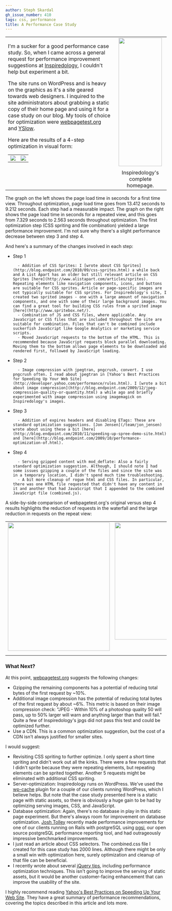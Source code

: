 ```yaml
---
author: Steph Skardal
gh_issue_number: 410
tags: css, performance
title: A Performance Case Study
---
```


<table cellpadding="5" cellspacing="0" width="100%">
<tbody><tr>
<td valign="top">
<p>I'm a sucker for a good performance case study. So, when I came across a general request for performance improvement suggestions at <a href="http://inspiredology.com/">Inspiredology</a>, I couldn't help but experiment a bit.</p>

<p>The site runs on WordPress and is heavy on the graphics as it's a site geared towards web designers. I inquired to the site administrators about grabbing a static copy of their home page and using it for a case study on our blog. My tools of choice for optimization were <a href="http://www.webpagetest.org/">webpagetest.org</a> and <a href="http://developer.yahoo.com/yslow/">YSlow</a>.</p>
<p>Here are the results of a 4-step optimization in visual form:</p>

<table cellpadding="0" celspacing="0" width="100%">
<tbody><tr><td>
<img src="http://chart.apis.google.com/chart?chxl=0:|Step+%234|Step+%233|Step+%232|Step+%231|Original&amp;chxr=0,0,15|1,0,15&amp;chxt=y,t&amp;chbh=a&amp;chs=300x225&amp;cht=bhg&amp;chco=A2C180&amp;chds=0,15&amp;chd=t:13.412,11.957,10.561,10.243,9.212&amp;chtt=First+Request+Load+Time+(seconds)"/>
</td><td>
<img src="http://chart.apis.google.com/chart?chxl=0:|Step+%234|Step+%233|Step+%232|Step+%231|Original&amp;chxr=0,0,15|1,0,15&amp;chxt=y,t&amp;chbh=a&amp;chs=300x225&amp;cht=bhg&amp;chco=A2C180&amp;chds=0,15&amp;chd=t:7.329,3.717,3.278,2.434,2.563&amp;chtt=Repeat+Request+Load+Time+(seconds)"/>
</td></tr></tbody></table>

</td>
<td align="center" valign="top">
<a href="/blog/2011/02/09/performance-case-study/image-2-big.png" onblur="try {parent.deselectBloggerImageGracefully();} catch(e) {}"><img alt="" border="0" id="BLOGGER_PHOTO_ID_5571698267043922738" src="/blog/2011/02/09/performance-case-study/image-2.png" style="display:block; margin:0px auto 10px; text-align:center;cursor:pointer; cursor:hand;width: 135px; height: 400px;"/></a>
Inspiredology's complete homepage.
</td>
</tr>
</tbody></table>

The graph on the left shows the page load time in seconds for a first time view. Throughout optimization, page load time goes from 13.412 seconds to 9.212 seconds. Each step had a measurable impact. The graph on the right shows the page load time in seconds for a repeated view, and this goes from 7.329 seconds to 2.563 seconds throughout optimization. The first optimization step (CSS spriting and file combination) yielded a large performance improvement. I'm not sure why there's a slight performance decrease between step 3 and step 4.

And here's a summary of the changes involved in each step:

- Step 1


        - Addition of CSS Sprites: I [wrote about CSS Sprites](http://blog.endpoint.com/2010/09/css-sprites.html) a while back and A List Apart has an older but still relevant article on CSS Sprites [here](http://www.alistapart.com/articles/sprites). Repeating elements like navigation components, icons, and buttons are suitable for CSS sprites. Article or page-specific images are not typically suitable for CSS sprites. For Inspiredology's site, I created two sprited images - one with a large amount of navigation components, and one with some of their large background images. You can find a great tool for building CSS rules from a sprited image [here](http://www.spritebox.net/).
        - Combination of JS and CSS files, where applicable. Any JavaScript or CSS files that are included throughout the site are suitable for combination. Files that can't be combined include suckerfish JavaScript like Google Analytics or marketing service scripts.
        - Moved JavaScript requests to the bottom of the HTML. This is recommended because JavaScript requests block parallel downloading. Moving them to the bottom allows page elements to be downloaded and rendered first, followed by JavaScript loading.



- Step 2


        - Image compression with jpegtran, pngcrush, convert. I use pngcrush often. I read about jpegtran in [Yahoo's Best Practices for Speeding Up Your Web Site](http://developer.yahoo.com/performance/rules.html). I [wrote a bit about image compression](http://blog.endpoint.com/2009/12/jpeg-compression-quality-or-quantity.html) a while ago and briefly experimented with image compression using imagemagick on Inspiredology's images.



- Step 3


        - Addition of expires headers and disabling ETags: These are standard optimization suggestions. [Jon Jensen](/team/jon_jensen) wrote about using these a bit [here](http://blog.endpoint.com/2010/11/speeding-up-spree-demo-site.html) and [here](http://blog.endpoint.com/2009/10/performance-optimization-of.html).



- Step 4


        - Serving gzipped content with mod_deflate: Also a fairly standard optimization suggestion. Although, I should note I had some issues gzipping a couple of the files and since the site was in a temporary location, I didn't spend much time troubleshooting.
        - A bit more cleanup of rogue html and CSS files. In particular, there was one HTML file requested that didn't have any content in it and another that had JavaScript that I appended to the combined JavaScript file (combined.js).




A side-by-side comparison of webpagetest.org's original versus step 4 results highlights the reduction of requests in the waterfall and the large reduction in requests on the repeat view:

<table width="100%">
<tbody><tr>
<td valign="top">
<a href="/blog/2011/02/09/performance-case-study/image-3-big.png" onblur="try {parent.deselectBloggerImageGracefully();} catch(e) {}"><img alt="" border="0" id="BLOGGER_PHOTO_ID_5571698261206853250" src="/blog/2011/02/09/performance-case-study/image-3.png" style="display:block; margin:0px auto 10px; text-align:center;cursor:pointer; cursor:hand;width: 318px; height: 400px;"/></a>
</td>
<td valign="top">
<a href="/blog/2011/02/09/performance-case-study/image-4-big.png" onblur="try {parent.deselectBloggerImageGracefully();} catch(e) {}"><img alt="" border="0" id="BLOGGER_PHOTO_ID_5571698261191315554" src="/blog/2011/02/09/performance-case-study/image-4.png" style="display:block; margin:0px auto 10px; text-align:center;cursor:pointer; cursor:hand;width: 400px; height: 365px;"/></a>
</td>
</tr>
</tbody></table>

### What Next?

At this point, [webpagetest.org](http://www.webpagetest.org/) suggests the following changes:

- Gzipping the remaining components has a potential of reducing total bytes of the first request by ~10%.
- Additional image compression has the potential of reducing total bytes of the first request by about ~6%. This metric is based on their image compression check: "JPEG - Within 10% of a photoshop quality 50 will pass, up to 50% larger will warn and anything larger than that will fail." Quite a few of Inspiredology's jpgs did not pass this test and could be optimized further.
- Use a CDN. This is a common optimization suggestion, but the cost of a CDN isn't always justified for smaller sites.

I would suggest:

- Revisiting CSS spriting to further optimize. I only spent a short time spriting and didn't work out all the kinks. There were a few requests that I didn't sprite because they were repeating elements, but repeating elements can be sprited together. Another 5 requests might be eliminated with additional CSS spriting.
- Server-optimization: Inspiredology runs on WordPress. We've used the [wp-cache](http://wordpress.org/extend/plugins/wp-cache/) plugin for a couple of our clients running WordPress, which I believe helps. But note that the case study presented here is a static page with static assets, so there is obviously a huge gain to be had by optimizing serving images, CSS, and JavaScript.
- Database optimization: Again, there's no database in play in this static page experiment. But there's always room for improvement on database optimization. [Josh Tolley](/team/josh_tolley) recently made performance improvements for one of our clients running on Rails with postgreSQL using [pgsi](http://bucardo.org/wiki/Pgsi), our open source postgreSQL performance reporting tool, and had outrageously impressive benchmarked improvements.
- I just read an article about CSS selectors. The combined.css file I created for this case study has 2000 lines. Although there might be only a small win with optimization here, surely optimization and cleanup of that file can be beneficial.
- I recently wrote about several [jQuery tips](http://blog.endpoint.com/2011/01/jquery-tips-ecommerce.html), including performance optimization techniques. This isn't going to improve the serving of static assets, but it would be another customer-facing enhancement that can improve the usability of the site.

I highly recommend reading [Yahoo's Best Practices on Speeding Up Your Web Site](http://developer.yahoo.com/performance/rules.html). They have a great summary of performance recommendations, covering the topics described in this article and lots more.


